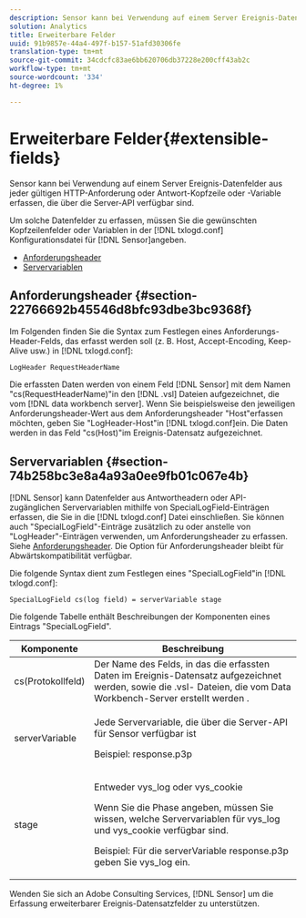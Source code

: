```yaml
---
description: Sensor kann bei Verwendung auf einem Server Ereignis-Datenfelder aus jeder gültigen HTTP-Anforderung oder Antwort-Kopfzeile oder -Variable erfassen, die über die Server-API verfügbar sind.
solution: Analytics
title: Erweiterbare Felder
uuid: 91b9857e-44a4-497f-b157-51afd30306fe
translation-type: tm+mt
source-git-commit: 34cdcfc83ae6bb620706db37228e200cff43ab2c
workflow-type: tm+mt
source-wordcount: '334'
ht-degree: 1%

---
```



# Erweiterbare Felder{#extensible-fields}

Sensor kann bei Verwendung auf einem Server Ereignis-Datenfelder aus jeder gültigen HTTP-Anforderung oder Antwort-Kopfzeile oder -Variable erfassen, die über die Server-API verfügbar sind.

Um solche Datenfelder zu erfassen, müssen Sie die gewünschten Kopfzeilenfelder oder Variablen in der [!DNL txlogd.conf] Konfigurationsdatei für [!DNL Sensor]angeben.

* [Anforderungsheader](../../../home/c-snsr-ovrvw/c-evnt-data-rcd-flds/c-ex-flds.md#section-22766692b45546d8bfc93dbe3bc9368f)
* [Servervariablen](../../../home/c-snsr-ovrvw/c-evnt-data-rcd-flds/c-ex-flds.md#section-74b258bc3e8a4a93a0ee9fb01c067e4b)

## Anforderungsheader {#section-22766692b45546d8bfc93dbe3bc9368f}

Im Folgenden finden Sie die Syntax zum Festlegen eines Anforderungs-Header-Felds, das erfasst werden soll (z. B. Host, Accept-Encoding, Keep-Alive usw.) in [!DNL txlogd.conf]:

```
LogHeader RequestHeaderName
```

Die erfassten Daten werden von einem Feld [!DNL Sensor] mit dem Namen &quot;cs(RequestHeaderName)&quot;in den [!DNL .vsl] Dateien aufgezeichnet, die vom [!DNL data workbench server]. Wenn Sie beispielsweise den jeweiligen Anforderungsheader-Wert aus dem Anforderungsheader &quot;Host&quot;erfassen möchten, geben Sie &quot;LogHeader-Host&quot;in [!DNL txlogd.conf]ein. Die Daten werden in das Feld &quot;cs(Host)&quot;im Ereignis-Datensatz aufgezeichnet.

## Servervariablen {#section-74b258bc3e8a4a93a0ee9fb01c067e4b}

[!DNL Sensor] kann Datenfelder aus Antwortheadern oder API-zugänglichen Servervariablen mithilfe von SpecialLogField-Einträgen erfassen, die Sie in die [!DNL txlogd.conf] Datei einschließen. Sie können auch &quot;SpecialLogField&quot;-Einträge zusätzlich zu oder anstelle von &quot;LogHeader&quot;-Einträgen verwenden, um Anforderungsheader zu erfassen. Siehe [Anforderungsheader](../../../home/c-snsr-ovrvw/c-evnt-data-rcd-flds/c-ex-flds.md#section-22766692b45546d8bfc93dbe3bc9368f). Die Option für Anforderungsheader bleibt für Abwärtskompatibilität verfügbar.

Die folgende Syntax dient zum Festlegen eines &quot;SpecialLogField&quot;in [!DNL txlogd.conf]:

```
SpecialLogField cs(log field) = serverVariable stage
```

Die folgende Tabelle enthält Beschreibungen der Komponenten eines Eintrags &quot;SpecialLogField&quot;.

<table id="table_053D5F34D56E4B15A85CA3B4FAD6E1B1"> 
 <thead> 
  <tr> 
   <th colname="col1" class="entry"> Komponente </th> 
   <th colname="col2" class="entry"> Beschreibung </th> 
  </tr> 
 </thead>
 <tbody> 
  <tr> 
   <td colname="col1"> cs(Protokollfeld) </td> 
   <td colname="col2"> Der Name des Felds, in das die erfassten Daten im Ereignis-Datensatz aufgezeichnet werden, sowie die <span class="filepath"> .vsl- </span> Dateien, die vom <span class="keyword"> Data Workbench-Server erstellt werden </span>. </td> 
  </tr> 
  <tr> 
   <td colname="col1"> serverVariable </td> 
   <td colname="col2"> <p>Jede Servervariable, die über die Server-API für <span class="wintitle"> Sensor verfügbar </span> ist </p> <p>Beispiel: response.p3p </p> </td> 
  </tr> 
  <tr> 
   <td colname="col1"> stage </td> 
   <td colname="col2"> <p>Entweder vys_log oder vys_cookie </p> <p>Wenn Sie die Phase angeben, müssen Sie wissen, welche Servervariablen für vys_log und vys_cookie verfügbar sind. </p> <p>Beispiel: Für die serverVariable response.p3p geben Sie vys_log ein. </p> </td> 
  </tr> 
 </tbody> 
</table>

Wenden Sie sich an Adobe Consulting Services, [!DNL Sensor] um die Erfassung erweiterbarer Ereignis-Datensatzfelder zu unterstützen.
